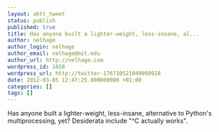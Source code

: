 ```yaml
---
layout: aktt_tweet
status: publish
published: true
title: Has anyone built a lighter-weight, less-insane, al...
author: nelhage
author_login: nelhage
author_email: nelhage@mit.edu
author_url: http://nelhage.com
wordpress_id: 1658
wordpress_url: http://twitter-176710521049980928
date: 2012-03-05 12:47:25.000000000 +01:00
categories: []
tags: []
---
```

Has anyone built a lighter-weight, less-insane, alternative to Python's multiprocessing, yet? Desiderata include "^C actually works".
